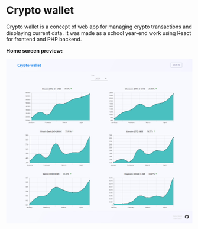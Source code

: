 # Crypto wallet

Crypto wallet is a concept of web app for managing crypto transactions and displaying current data. It was made as a school year-end work using React for frontend and PHP backend.

**Home screen preview:**

![Preview of Crypto wallet home screen](https://github.com/nellsam/crypto_wallet/blob/master/public/home_preview.png)

